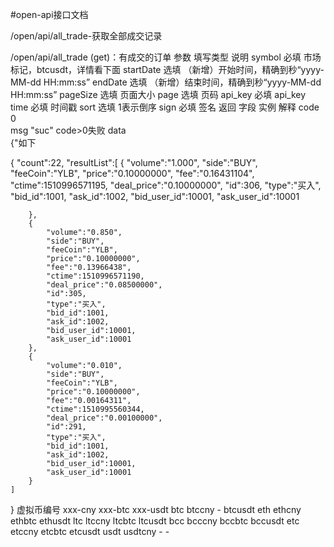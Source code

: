 #open-api接口文档/open/api/all_trade-获取全部成交记录/open/api/all_trade (get)：有成交的订单参数	填写类型	说明symbol	必填	市场标记，btcusdt，详情看下面startDate	选填	（新增）开始时间，精确到秒“yyyy-MM-dd HH:mm:ss”endDate	选填	（新增）结束时间，精确到秒“yyyy-MM-dd HH:mm:ss”pageSize	选填	页面大小page	选填	页码api_key	必填	api_keytime	必填	时间戳sort	选填	1表示倒序sign	必填	签名返回字段	实例	解释code	0	 msg	"suc"	code>0失败data	{"如下{    "count":22,    "resultList":[        {            "volume":"1.000",            "side":"BUY",            "feeCoin":"YLB",            "price":"0.10000000",            "fee":"0.16431104",            "ctime":1510996571195,            "deal_price":"0.10000000",            "id":306,            "type":"买入",            "bid_id":1001,            "ask_id":1002,            "bid_user_id":10001,            "ask_user_id":10001         },        {            "volume":"0.850",            "side":"BUY",            "feeCoin":"YLB",            "price":"0.10000000",            "fee":"0.13966438",            "ctime":1510996571190,            "deal_price":"0.08500000",            "id":305,            "type":"买入",            "bid_id":1001,            "ask_id":1002,            "bid_user_id":10001,            "ask_user_id":10001        },        {            "volume":"0.010",            "side":"BUY",            "feeCoin":"YLB",            "price":"0.10000000",            "fee":"0.00164311",            "ctime":1510995560344,            "deal_price":"0.00100000",            "id":291,            "type":"买入",            "bid_id":1001,            "ask_id":1002,            "bid_user_id":10001,            "ask_user_id":10001        }    ]}虚拟币编号xxx-cnyxxx-btcxxx-usdtbtc	btccny	-	btcusdteth	ethcny	ethbtc	ethusdtltc	ltccny	ltcbtc	ltcusdtbcc	bcccny	bccbtc	bccusdtetc	etccny	etcbtc	etcusdtusdt	usdtcny	-	-